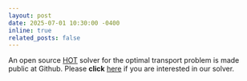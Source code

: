```yaml
---
layout: post
date: 2025-07-01 10:30:00 -0400
inline: true
related_posts: false
---
```


An open source [HOT](https://www.polyu.edu.hk/ama/ior/HOT.html) solver for the optimal transport problem is made public at Github. Please **click** [here](https://github.com/PolyU-IOR/HOT) if you are interested in our solver. 
